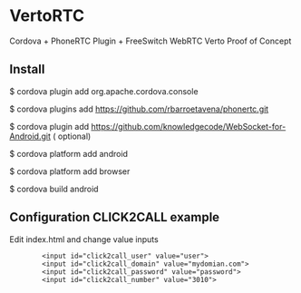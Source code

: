 # VertoRTC

Cordova + PhoneRTC Plugin + FreeSwitch WebRTC Verto Proof of Concept

## Install

$ cordova plugin add org.apache.cordova.console

$ cordova plugins add https://github.com/rbarroetavena/phonertc.git

$ cordova plugin add https://github.com/knowledgecode/WebSocket-for-Android.git ( optional)


$ cordova platform add android 

$ cordova platform add browser

$ cordova build android


## Configuration CLICK2CALL example

Edit index.html and change value inputs

			<input id="click2call_user" value="user">
			<input id="click2call_domain" value="mydomian.com">
			<input id="click2call_password" value="password">
			<input id="click2call_number" value="3010">



